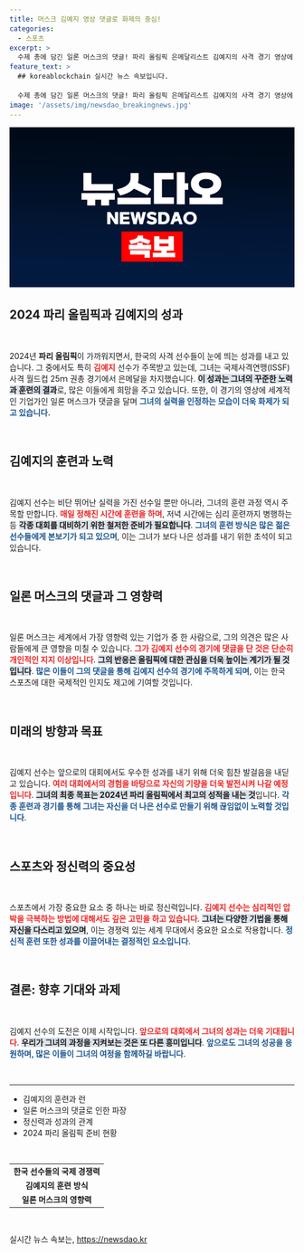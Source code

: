```yaml
---
title: 머스크 김예지 영상 댓글로 화제의 중심!
categories:
  - 스포츠
excerpt: >
  수제 총에 담긴 일론 머스크의 댓글! 파리 올림픽 은메달리스트 김예지의 사격 경기 영상에 대한 그의 반응이 화제를 모으고 있다. 클릭해 더 알아보세요!
feature_text: >
  ## koreablockchain 실시간 뉴스 속보입니다.

  수제 총에 담긴 일론 머스크의 댓글! 파리 올림픽 은메달리스트 김예지의 사격 경기 영상에 대한 그의 반응이 화제를 모으고 있다. 클릭해 더 알아보세요!
image: '/assets/img/newsdao_breakingnews.jpg'
---
```


<p><img src="/assets/img/newsdao_breakingnews.jpg" alt="koreablockchain 속보" /></p>

<h2 data-ke-size="size26">2024 파리 올림픽과 김예지의 성과</h2>

<p data-ke-size="size16">&nbsp;</p>

<p data-ke-size="size16">2024년 <b>파리 올림픽</b>이 가까워지면서, 한국의 사격 선수들이 눈에 띄는 성과를 내고 있습니다. 그 중에서도 특히 <b><span style="color: #ee2323;">김예지</span></b> 선수가 주목받고 있는데, 그녀는 국제사격연맹(ISSF) 사격 월드컵 25ｍ 권총 경기에서 은메달을 차지했습니다. <b><span style="background-color: #21538527;">이 성과는 그녀의 꾸준한 노력과 훈련의 결과</span></b>로, 많은 이들에게 희망을 주고 있습니다. 또한, 이 경기의 영상에 세계적인 기업가인 일론 머스크가 댓글을 달며 <b><span style="color: #1a5490;">그녀의 실력을 인정하는 모습이 더욱 화제가 되고 있습니다.</span></b></p>

<p data-ke-size="size16">&nbsp;</p>

<h2 data-ke-size="size26">김예지의 훈련과 노력</h2>

<p data-ke-size="size16">&nbsp;</p>

<p data-ke-size="size16">김예지 선수는 비단 뛰어난 실력을 가진 선수일 뿐만 아니라, 그녀의 훈련 과정 역시 주목할 만합니다. <b><span style="color: #ee2323;">매일 정해진 시간에 훈련을 하며</span></b>, 저녁 시간에는 심리 훈련까지 병행하는 등 <b><span style="background-color: #21538527;">각종 대회를 대비하기 위한 철저한 준비가 필요합니다</span></b>. <b><span style="color: #1a5490;">그녀의 훈련 방식은 많은 젊은 선수들에게 본보기가 되고 있으며</span></b>, 이는 그녀가 보다 나은 성과를 내기 위한 초석이 되고 있습니다.</p>

<p data-ke-size="size16">&nbsp;</p>

<h2 data-ke-size="size26">일론 머스크의 댓글과 그 영향력</h2>

<p data-ke-size="size16">&nbsp;</p>

<p data-ke-size="size16">일론 머스크는 세계에서 가장 영향력 있는 기업가 중 한 사람으로, 그의 의견은 많은 사람들에게 큰 영향을 미칠 수 있습니다. <b><span style="color: #ee2323;">그가 김예지 선수의 경기에 댓글을 단 것은 단순히 개인적인 지지 이상입니다</span></b>. <b><span style="background-color: #21538527;">그의 반응은 올림픽에 대한 관심을 더욱 높이는 계기가 될 것입니다</span></b>. <b><span style="color: #1a5490;">많은 이들이 그의 댓글을 통해 김예지 선수의 경기에 주목하게 되며</span></b>, 이는 한국 스포츠에 대한 국제적인 인지도 제고에 기여할 것입니다.</p>

<p data-ke-size="size16">&nbsp;</p>

<h2 data-ke-size="size26">미래의 방향과 목표</h2>

<p data-ke-size="size16">&nbsp;</p>

<p data-ke-size="size16">김예지 선수는 앞으로의 대회에서도 우수한 성과를 내기 위해 더욱 힘찬 발걸음을 내딛고 있습니다. <b><span style="color: #ee2323;">여러 대회에서의 경험을 바탕으로 자신의 기량을 더욱 발전시켜 나갈 예정입니다</span></b>. <b><span style="background-color: #21538527;">그녀의 최종 목표는 2024년 파리 올림픽에서 최고의 성적을 내는 것</span></b>입니다. <b><span style="color: #1a5490;">각종 훈련과 경기를 통해 그녀는 자신을 더 나은 선수로 만들기 위해 끊임없이 노력할 것입니다</span></b>.</p>

<p data-ke-size="size16">&nbsp;</p>

<h2 data-ke-size="size26">스포츠와 정신력의 중요성</h2>

<p data-ke-size="size16">&nbsp;</p>

<p data-ke-size="size16">스포츠에서 가장 중요한 요소 중 하나는 바로 정신력입니다. <b><span style="color: #ee2323;">김예지 선수는 심리적인 압박을 극복하는 방법에 대해서도 깊은 고민을 하고 있습니다</span></b>. <b><span style="background-color: #21538527;">그녀는 다양한 기법을 통해 자신을 다스리고 있으며</span></b>, 이는 경쟁력 있는 세계 무대에서 중요한 요소로 작용합니다. <b><span style="color: #1a5490;">정신적 훈련 또한 성과를 이끌어내는 결정적인 요소입니다</span></b>.</p>

<p data-ke-size="size16">&nbsp;</p>

<h2 data-ke-size="size26">결론: 향후 기대와 과제</h2>

<p data-ke-size="size16">&nbsp;</p>

<p data-ke-size="size16">김예지 선수의 도전은 이제 시작입니다. <b><span style="color: #ee2323;">앞으로의 대회에서 그녀의 성과는 더욱 기대됩니다</span></b>. <b><span style="background-color: #21538527;">우리가 그녀의 과정을 지켜보는 것은 또 다른 흥미입니다</span></b>. <b><span style="color: #1a5490;">앞으로도 그녀의 성공을 응원하며, 많은 이들이 그녀의 여정을 함께하길 바랍니다</span></b>.</p>

<p data-ke-size="size16">&nbsp;</p>

<hr>

<ul>
  <li>김예지의 훈련과 런</li>
  <li>일론 머스크의 댓글로 인한 파장</li>
  <li>정신력과 성과의 관계</li>
  <li>2024 파리 올림픽 준비 현황</li>
</ul>

<p data-ke-size="size16">&nbsp;</p>

<table style="width: 100%; border-collapse: collapse;">
  <tr>
    <td style="text-align: center; height: 17px;"><b>한국 선수들의 국제 경쟁력</b></td>
  </tr>
  <tr>
    <td style="text-align: center; height: 17px;"><b>김예지의 훈련 방식</b></td>
  </tr>
  <tr>
    <td style="text-align: center; height: 17px;"><b>일론 머스크의 영향력</b></td>
  </tr>
</table> 

<p data-ke-size="size16">&nbsp;</p>
실시간 뉴스 속보는, <a href="https://newsdao.kr" rel="dofollow">https://newsdao.kr</a>


